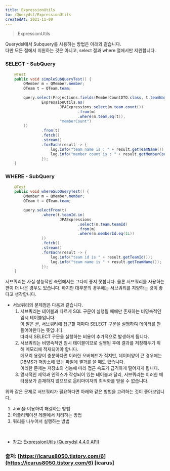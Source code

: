```yaml
---
title: ExpressionUtils
to: /Querydsl/ExpressionUtils
createdAt: 2021-11-09
---
```


> ExpressionUtils

Querydsl에서 Subquery를 사용하는 방법은 아래와 같습니다.  
다만 모든 절에서 지원하는 것은 아니고,  select 절과 where 절에서만 지원합니다.

### SELECT - SubQuery

```java
    @Test
    public void simpleSubQueryTest() {
        QMember m = QMember.member;
        QTeam t = QTeam.team;

        query.select(Projections.fields(MemberCountDTO.class, t.teamName,
                ExpressionUtils.as(
                        JPAExpressions.select(m.team.count())
                                .from(m)
                                .where(m.team.eq(t)),
                        "memberCount")
        ))
                .from(t)
                .fetch()
                .stream()
                .forEach(result -> {
                    log.info("team name is : " + result.getTeamName());
                    log.info("member count is : " + result.getMemberCount());
                });
    }
```

### WHERE - SubQuery

```java
    @Test
    public void whereSubQueryTest() {
        QMember m = QMember.member;
        QTeam t = QTeam.team;

        query.selectFrom(t)
                .where(t.teamId.in(
                        JPAExpressions
                                .select(m.team.teamId)
                                .from(m)
                                .where(m.memberId.eq(1L))
                ))
                .fetch()
                .stream()
                .forEach(result -> {
                    log.info("team id is " + result.getTeamId());
                    log.info("team name is " + result.getTeamName());
                });
    }
```

서브쿼리는 사실 성능적인 측면에서는 그다지 좋지 못합니다. 물론 서브쿼리를 사용하는 편이 더 나은 경우도 있습니다. 하지만 대부분의 경우에는 서브쿼리를 지양하는 것이 좋다고 생각합니다.  
 

* 서브쿼리의 문제점은 다음과 같습니다.  
   1. 서브쿼리는 테이블과 다르게 SQL 구문이 실행될 때에만 존재하는 비영속적인 임시 테이블입니다.  
      이 말은 곧, 서브쿼리에 접근할 때마다 SELECT 구문을 실행하여 데이터를 만들어야한다는 뜻입니다.  
      따라서 SELECT 구문을 실행하는 비용이 추가적으로 발생하게 됩니다.  
   2. 서브쿼리는 비영속적인 임시 테이블이므로 실행된 후에 결과를 저장해두기 위해 메모리에 적재되어야 합니다.  
      메모리 용량이 충분하다면 이러한 오버헤드가 적지만, 데이터양이 큰 경우에는 DBMS가 저장소에 있는 파일에 결과를 쓸 때도 있습니다.   
      이러한 문제는 저장소의 성능에 따라 접근 속도가 급격하게 떨어지게 됩니다.
   3. 명시적인 제약과 인덱스가 작성되어 있는 테이블과 달리, 서브쿼리는 이러한 메타정보가 존재하지 않으므로 옵티마이저의 최적화를 받을 수 없습니다.  
 

위와 같은 문제로 서브쿼리가 필요하다면 아래와 같은 방법을 고려하는 것이 좋아보입니다.

1. Join을 이용하여 해결하는 방법
2. 어플리케이션 레벨에서 처리하는 방법
3. 쿼리를 나누어서 실행하는 방법

<br/>

* 참고: [ExpressionUtils (Querydsl 4.4.0 API)](https://querydsl.com/static/querydsl/4.4.0/apidocs/com/querydsl/core/types/ExpressionUtils.html)

### 출처: [https://icarus8050.tistory.com/6](https://icarus8050.tistory.com/6) [icarus]

<br/>
